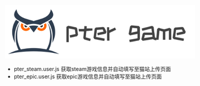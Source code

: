 ![Ptergame Logo](logo.png)
* pter_steam.user.js
获取steam游戏信息并自动填写至猫站上传页面
* pter_epic.user.js
获取epic游戏信息并自动填写至猫站上传页面
